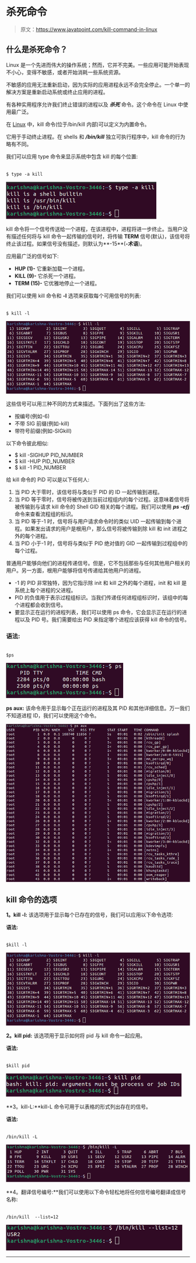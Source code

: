 # 杀死命令

> 原文：<https://www.javatpoint.com/kill-command-in-linux>

## 什么是杀死命令？

Linux 是一个先进而伟大的操作系统；然而，它并不完美。一些应用可能开始表现不小心，变得不敏感，或者开始消耗一些系统资源。

不敏感的应用无法重新启动，因为实际的应用进程永远不会完全停止。一个单一的解决方案是重新启动系统或终止应用的进程。

有各种实用程序允许我们终止错误的进程以及 ***杀死*** 命令。这个命令在 Linux 中使用最广泛。

在 [Linux](https://www.javatpoint.com/linux-tutorial) 中，kill 命令(位于/bin/kill 内部)可以定义为内置命令。

它用于手动终止进程。在 shells 和 ***/bin/kill*** 独立可执行程序中，kill 命令的行为略有不同。

我们可以应用 type 命令来显示系统中包含 kill 的每个位置:

```

$ type -a kill

```

![Kill command](img/0772b5021b12da0fa29fa86f462c5406.png)

kill 命令将一个信号传送给一个进程，在该进程中，进程将进一步终止。当用户没有描述任何将与 kill 命令一起传输的信号时，将传输 **TERM** 信号(默认)，该信号将终止该过程。如果信号没有描述，则默认为**-15**(**-术语**)。

应用最广泛的信号如下:

*   **HUP (1)-** 它重新加载一个进程。
*   **KILL (9)-** 它杀死一个进程。
*   **TERM (15)-** 它优雅地停止一个进程。

我们可以使用 kill 命令和 **-l** 选项来获取每个可用信号的列表:

```

$ kill -l

```

![Kill command](img/996e87b4800c569e92b51ea2cb0a149d.png)

这些信号可以用三种不同的方式来描述。下面列出了这些方法:

*   按编号(例如-6)
*   不带 SIG 前缀(例如-kill)
*   带符号前缀(例如-SIGkill)

以下命令彼此相似:

*   $ kill -SIGHUP PID_NUMBER
*   $ kill -HUP PID_NUMBER
*   $ kill -1 PID_NUMBER

给 kill 命令的 PiD 可以是以下任何人:

1.  当 PID 大于零时，该信号将与类似于 PID 的 ID 一起传输到进程。
2.  当 PID 等于零时，信号将被传送到当前过程组内的每个过程。这意味着信号将被传输到与请求 kill 命令的 Shell GID 相关的每个进程。我们可以使用 ***ps -efj*** 命令来查看流程组的标识。
3.  当 PID 等于-1 时，信号将与用户请求命令时的类似 UID 一起传输到每个进程。如果发出请求的用户是根用户，那么信号将被传输到除 kill 和 init 进程之外的每个进程。
4.  当 PID 小于-1 时，信号将与类似于 PID 绝对值的 GID 一起传输到过程组中的每个过程。

普通用户能够向他们的进程传递信号。但是，它不包括那些与任何其他用户相关的用户。另一方面，根用户能够将信号传递给其他用户的进程。

*   -1 的 PID 非常独特，因为它指示除 init 和 kill 之外的每个进程，init 和 kill 是系统上每个进程的父进程。
*   PID 的负值用于表示过程组标识。当我们传递任何进程组标识时，该组中的每个进程都会收到信号。
*   要显示正在运行的进程列表，我们可以使用 ps 命令，它会显示正在运行的进程以及 PID 号。我们需要给出 PID 来指定哪个进程应该获得 kill 命令的信号。

### 语法:

```

$ps

```

![Kill command](img/0ae8c01b1328a2febbad3c405c69e181.png)

**ps aux:** 该命令用于显示每个正在运行的进程及其 PiD 和其他详细信息。万一我们不知道进程 ID，我们可以使用这个命令。

![Kill command](img/a08408c7d703f193ea7b548c345e4b18.png)

## kill 命令的选项

**1。kill -l:** 该选项用于显示每个已存在的信号，我们可以应用以下命令选项:

**语法:**

```

$kill -l

```

![Kill command](img/8ac940e83df8af4accdb94758c8177e1.png)

**2。kill pid:** 该选项用于显示如何将 pid 与 kill 命令一起应用。

**语法:**

```

$kill pid 

```

![Kill command](img/85c803c384bb633c33353f7b916fee19.png)

**3。kill-L:**kill-L 命令可用于以表格的形式列出存在的信号。

**语法:**

```

/bin/kill -L

```

![Kill command](img/c9a5885f5a697cae18339ee811720773.png)

**4。翻译信号编号:**我们可以使用以下命令轻松地将任何信号编号翻译成信号名称:

```

/bin/kill  --list=12

```

![Kill command](img/7330ab7a7a86275711cf3783d959b670.png)

* * *